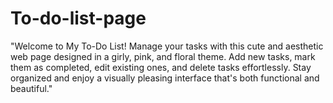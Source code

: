# To-do-list-page
"Welcome to My To-Do List! Manage your tasks with this cute and aesthetic web page designed in a girly, pink, and floral theme. Add new tasks, mark them as completed, edit existing ones, and delete tasks effortlessly. Stay organized and enjoy a visually pleasing interface that's both functional and beautiful."
